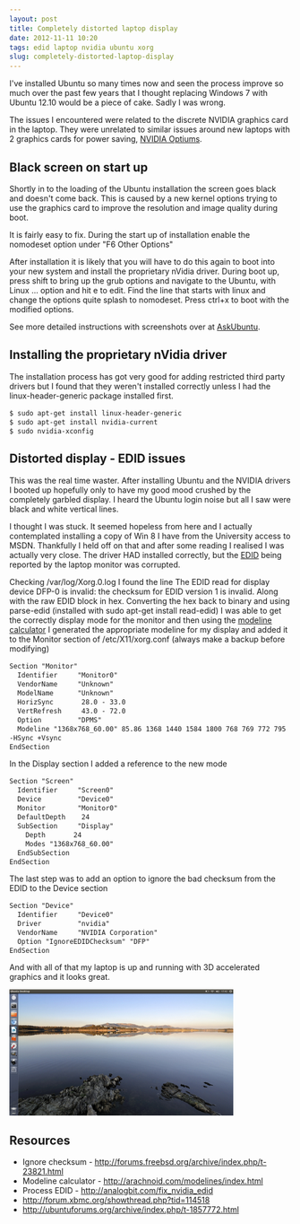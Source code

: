 ```yaml
---
layout: post
title: Completely distorted laptop display
date: 2012-11-11 10:20
tags: edid laptop nvidia ubuntu xorg
slug: completely-distorted-laptop-display
---
```


I've installed Ubuntu so many times now and seen the process improve so much over the past few years that I thought replacing Windows 7 with Ubuntu 12.10 would be a piece of cake. Sadly I was wrong.

The issues I encountered were related to the discrete NVIDIA graphics card in the laptop. They were unrelated to similar issues around new laptops with 2 graphics cards for power saving, [NVIDIA Optiums](http://en.wikipedia.org/wiki/Nvidia_Optimus).

## Black screen on start up

Shortly in to the loading of the Ubuntu installation the screen goes black and doesn't come back. This is caused by a new kernel options trying to use the graphics card to improve the resolution and image quality during boot.

It is fairly easy to fix. During the start up of installation enable the nomodeset option under "F6 Other Options"

After installation it is likely that you will have to do this again to boot into your new system and install the proprietary nVidia driver. During boot up, press shift to bring up the grub options and navigate to the Ubuntu, with Linux ... option and hit e to edit. Find the line that starts with linux and change the options quite splash to nomodeset. Press ctrl+x to boot with the modified options.

See more detailed instructions with screenshots over at [AskUbuntu](http://askubuntu.com/questions/162075/my-computer-boots-to-a-black-screen-what-options-do-i-have-to-fix-it/162076#162076).

## Installing the proprietary nVidia driver

The installation process has got very good for adding restricted third party drivers but I found that they weren't installed correctly unless I had the linux-header-generic package installed first.

```
$ sudo apt-get install linux-header-generic
$ sudo apt-get install nvidia-current
$ sudo nvidia-xconfig
```

## Distorted display - EDID issues

This was the real time waster. After installing Ubuntu and the NVIDIA drivers I booted up hopefully only to have my good mood crushed by the completely garbled display. I heard the Ubuntu login noise but all I saw were black and white vertical lines.

I thought I was stuck. It seemed hopeless from here and I actually contemplated installing a copy of Win 8 I have from the University access to MSDN. Thankfully I held off on that and after some reading I realised I was actually very close. The driver HAD installed correctly, but the [EDID](http://en.wikipedia.org/wiki/Extended_display_identification_data) being reported by the laptop monitor was corrupted.

Checking /var/log/Xorg.0.log I found the line
The EDID read for display device DFP-0 is invalid: the  checksum for EDID version 1 is invalid.
Along with the raw EDID block in hex. Converting the hex back to binary and using parse-edid (installed with sudo apt-get install read-edid) I was able to get the correctly display mode for the monitor and then using the [modeline calculator](http://arachnoid.com/modelines/index.html) I generated the appropriate modeline for my display and added it to the Monitor section of /etc/X11/xorg.conf (always make a backup before modifying)

```
Section "Monitor"
  Identifier     "Monitor0"
  VendorName     "Unknown"
  ModelName      "Unknown"
  HorizSync       28.0 - 33.0
  VertRefresh     43.0 - 72.0
  Option         "DPMS"
  Modeline "1368x768_60.00" 85.86 1368 1440 1584 1800 768 769 772 795 -HSync +Vsync
EndSection
```

In the Display section I added a reference to the new mode

```
Section "Screen"
  Identifier     "Screen0"
  Device         "Device0"
  Monitor        "Monitor0"
  DefaultDepth    24
  SubSection     "Display"
    Depth       24
    Modes "1368x768_60.00"
  EndSubSection
EndSection
```

The last step was to add an option to ignore the bad checksum from the EDID to the Device section

```
Section "Device"
  Identifier     "Device0"
  Driver         "nvidia"
  VendorName     "NVIDIA Corporation"
  Option "IgnoreEDIDChecksum" "DFP"
EndSection
```

And with all of that my laptop is up and running with 3D accelerated graphics and it looks great.

![Fixed Display](/images/ubuntu-laptop-display.png)

## Resources

* Ignore checksum - <http://forums.freebsd.org/archive/index.php/t-23821.html>
* Modeline calculator - <http://arachnoid.com/modelines/index.html>
* Process EDID - <http://analogbit.com/fix_nvidia_edid>
* <http://forum.xbmc.org/showthread.php?tid=114518>
* <http://ubuntuforums.org/archive/index.php/t-1857772.html>